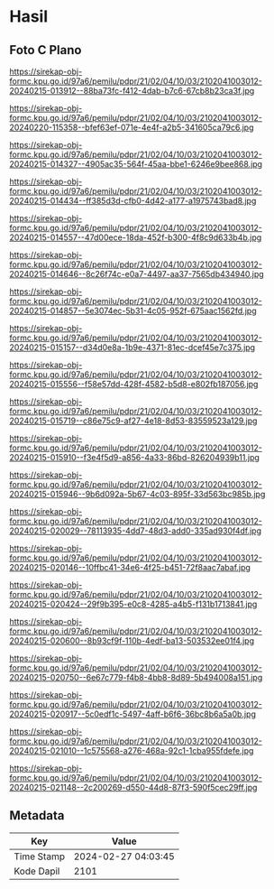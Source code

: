# Hasil

## Foto C Plano

https://sirekap-obj-formc.kpu.go.id/97a6/pemilu/pdpr/21/02/04/10/03/2102041003012-20240215-013912--88ba73fc-f412-4dab-b7c6-67cb8b23ca3f.jpg

https://sirekap-obj-formc.kpu.go.id/97a6/pemilu/pdpr/21/02/04/10/03/2102041003012-20240220-115358--bfef63ef-071e-4e4f-a2b5-341605ca79c6.jpg

https://sirekap-obj-formc.kpu.go.id/97a6/pemilu/pdpr/21/02/04/10/03/2102041003012-20240215-014327--4905ac35-564f-45aa-bbe1-6246e9bee868.jpg

https://sirekap-obj-formc.kpu.go.id/97a6/pemilu/pdpr/21/02/04/10/03/2102041003012-20240215-014434--ff385d3d-cfb0-4d42-a177-a1975743bad8.jpg

https://sirekap-obj-formc.kpu.go.id/97a6/pemilu/pdpr/21/02/04/10/03/2102041003012-20240215-014557--47d00ece-18da-452f-b300-4f8c9d633b4b.jpg

https://sirekap-obj-formc.kpu.go.id/97a6/pemilu/pdpr/21/02/04/10/03/2102041003012-20240215-014646--8c26f74c-e0a7-4497-aa37-7565db434940.jpg

https://sirekap-obj-formc.kpu.go.id/97a6/pemilu/pdpr/21/02/04/10/03/2102041003012-20240215-014857--5e3074ec-5b31-4c05-952f-675aac1562fd.jpg

https://sirekap-obj-formc.kpu.go.id/97a6/pemilu/pdpr/21/02/04/10/03/2102041003012-20240215-015157--d34d0e8a-1b9e-4371-81ec-dcef45e7c375.jpg

https://sirekap-obj-formc.kpu.go.id/97a6/pemilu/pdpr/21/02/04/10/03/2102041003012-20240215-015556--f58e57dd-428f-4582-b5d8-e802fb187056.jpg

https://sirekap-obj-formc.kpu.go.id/97a6/pemilu/pdpr/21/02/04/10/03/2102041003012-20240215-015719--c86e75c9-af27-4e18-8d53-83559523a129.jpg

https://sirekap-obj-formc.kpu.go.id/97a6/pemilu/pdpr/21/02/04/10/03/2102041003012-20240215-015910--f3e4f5d9-a856-4a33-86bd-826204939b11.jpg

https://sirekap-obj-formc.kpu.go.id/97a6/pemilu/pdpr/21/02/04/10/03/2102041003012-20240215-015946--9b6d092a-5b67-4c03-895f-33d563bc985b.jpg

https://sirekap-obj-formc.kpu.go.id/97a6/pemilu/pdpr/21/02/04/10/03/2102041003012-20240215-020029--78113935-4dd7-48d3-add0-335ad930f4df.jpg

https://sirekap-obj-formc.kpu.go.id/97a6/pemilu/pdpr/21/02/04/10/03/2102041003012-20240215-020146--10ffbc41-34e6-4f25-b451-72f8aac7abaf.jpg

https://sirekap-obj-formc.kpu.go.id/97a6/pemilu/pdpr/21/02/04/10/03/2102041003012-20240215-020424--29f9b395-e0c8-4285-a4b5-f131b1713841.jpg

https://sirekap-obj-formc.kpu.go.id/97a6/pemilu/pdpr/21/02/04/10/03/2102041003012-20240215-020600--8b93cf9f-110b-4edf-ba13-503532ee01f4.jpg

https://sirekap-obj-formc.kpu.go.id/97a6/pemilu/pdpr/21/02/04/10/03/2102041003012-20240215-020750--6e67c779-f4b8-4bb8-8d89-5b494008a151.jpg

https://sirekap-obj-formc.kpu.go.id/97a6/pemilu/pdpr/21/02/04/10/03/2102041003012-20240215-020917--5c0edf1c-5497-4aff-b6f6-36bc8b6a5a0b.jpg

https://sirekap-obj-formc.kpu.go.id/97a6/pemilu/pdpr/21/02/04/10/03/2102041003012-20240215-021010--1c575568-a276-468a-92c1-1cba955fdefe.jpg

https://sirekap-obj-formc.kpu.go.id/97a6/pemilu/pdpr/21/02/04/10/03/2102041003012-20240215-021148--2c200269-d550-44d8-87f3-590f5cec29ff.jpg


## Metadata

| Key        | Value               |
| ---------- | ------------------- |
| Time Stamp | 2024-02-27 04:03:45 |
| Kode Dapil | 2101                |



